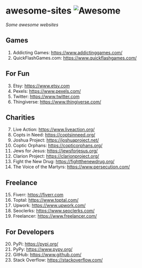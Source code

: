 # awesome-sites ![Awesome](https://cdn.rawgit.com/sindresorhus/awesome/d7305f38d29fed78fa85652e3a63e154dd8e8829/media/badge.svg)
*Some awesome websites*

## Games
1. Addicting Games: https://www.addictinggames.com/
2. QuickFlashGames.com: https://www.quickflashgames.com/

## For Fun
3. Etsy: https://www.etsy.com
4. Pexels: https://www.pexels.com/
5. Twitter: https://www.twitter.com
6. Thingiverse: https://www.thingiverse.com/

## Charities
7. Live Action: https://www.liveaction.org/
8. Copts in Need: https://coptsinneed.org/
9. Joshua Project: https://joshuaproject.net/
10. Coptic Orphans: https://copticorphans.org/
11. Jews for Jesus: https://jewsforjesus.org/
12. Clarion Project: https://clarionproject.org/
13. Fight the New Drug: https://fightthenewdrug.org/
14. The Voice of the Martyrs: https://www.persecution.com/

## Freelance
15. Fiverr: https://fiverr.com
16. Toptal: https://www.toptal.com/
17. Upwork: https://www.upwork.com/
18. Seoclerks: https://www.seoclerks.com/
19. Freelancer: https://www.freelancer.com/

## For Developers
20. PyPi: https://pypi.org/  
21. PyPy: https://www.pypy.org/
22. GitHub: https://www.github.com/
23. Stack Overflow: https://stackoverflow.com/
